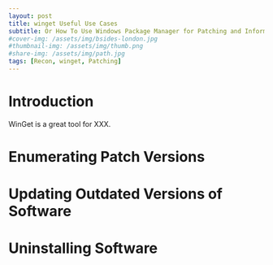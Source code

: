 ```yaml
---
layout: post
title: winget Useful Use Cases
subtitle: Or How To Use Windows Package Manager for Patching and Information Gathering
#cover-img: /assets/img/bsides-london.jpg
#thumbnail-img: /assets/img/thumb.png
#share-img: /assets/img/path.jpg
tags: [Recon, winget, Patching]
---
```


# Introduction
WinGet is a great tool for XXX.

# Enumerating Patch Versions

# Updating Outdated Versions of Software

# Uninstalling Software